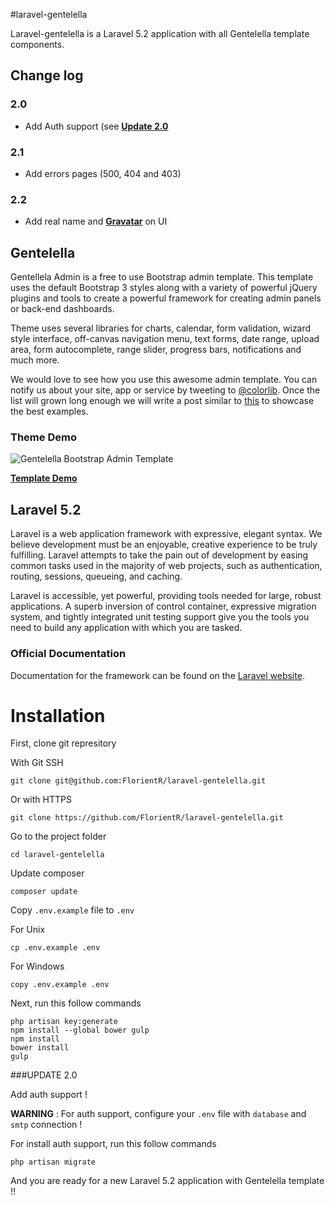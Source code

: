 #laravel-gentelella

Laravel-gentelella is a Laravel 5.2 application with all Gentelella template components.

## Change log
### 2.0
- Add Auth support (see **[Update 2.0](#update-20)**

### 2.1
- Add errors pages (500, 404 and 403)

### 2.2
- Add real name and **[Gravatar](https://github.com/thomaswelton/laravel-gravatar)** on UI

## Gentelella

Gentellela Admin is a free to use Bootstrap admin template.
This template uses the default Bootstrap 3 styles along with a variety of powerful jQuery plugins and tools to create a powerful framework for creating admin panels or back-end dashboards.

Theme uses several libraries for charts, calendar, form validation, wizard style interface, off-canvas navigation menu, text forms, date range, upload area, form autocomplete, range slider, progress bars, notifications and much more.

We would love to see how you use this awesome admin template. You can notify us about your site, app or service by tweeting to [@colorlib](https://twitter.com/colorlib). Once the list will grown long enough we will write a post similar to [this](https://colorlib.com/wp/avada-theme-examples/) to showcase the best examples.


### Theme Demo
![Gentelella Bootstrap Admin Template](https://cdn.colorlib.com/wp/wp-content/uploads/sites/2/gentelella-admin-template-preview.jpg "Gentelella Theme Browser Preview")

**[Template Demo](https://colorlib.com/polygon/gentelella/index.html)**


## Laravel 5.2

Laravel is a web application framework with expressive, elegant syntax. We believe development must be an enjoyable, creative experience to be truly fulfilling. Laravel attempts to take the pain out of development by easing common tasks used in the majority of web projects, such as authentication, routing, sessions, queueing, and caching.

Laravel is accessible, yet powerful, providing tools needed for large, robust applications. A superb inversion of control container, expressive migration system, and tightly integrated unit testing support give you the tools you need to build any application with which you are tasked.

### Official Documentation

Documentation for the framework can be found on the [Laravel website](http://laravel.com/docs/5.2).


# Installation

First, clone git represitory

With Git SSH
```
git clone git@github.com:FlorientR/laravel-gentelella.git
```

Or with HTTPS
```
git clone https://github.com/FlorientR/laravel-gentelella.git
```

Go to the project folder 
```
cd laravel-gentelella
```

Update composer 
```
composer update
```

Copy ```.env.example``` file to ```.env```

For Unix
```
cp .env.example .env
```
For Windows
```
copy .env.example .env
```

Next, run this follow commands

```
php artisan key:generate
npm install --global bower gulp
npm install
bower install
gulp
```

###UPDATE 2.0

Add auth support !

**WARNING** : For auth support, configure your ```.env``` file with ```database``` and ```smtp``` connection !

For install auth support, run this follow commands

```
php artisan migrate
```


And you are ready for a new Laravel 5.2 application with Gentelella template !!

